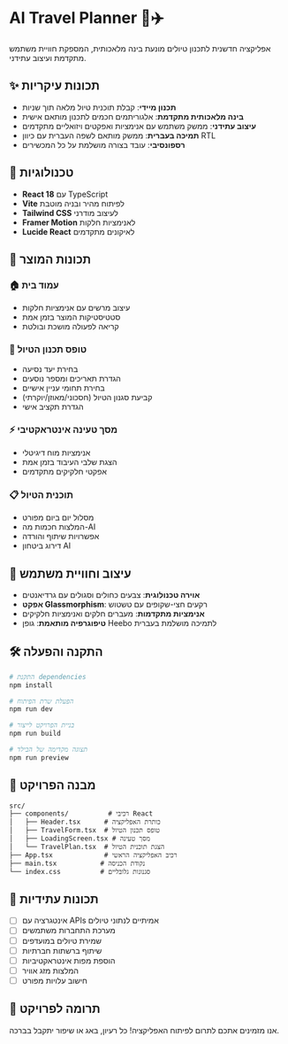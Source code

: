 # AI Travel Planner 🧠✈️

אפליקציה חדשנית לתכנון טיולים מונעת בינה מלאכותית, המספקת חוויית משתמש מתקדמת ועיצוב עתידני.

## ✨ תכונות עיקריות

- **תכנון מיידי**: קבלת תוכנית טיול מלאה תוך שניות
- **בינה מלאכותית מתקדמת**: אלגוריתמים חכמים לתכנון מותאם אישית
- **עיצוב עתידני**: ממשק משתמש עם אנימציות ואפקטים ויזואליים מתקדמים
- **תמיכה בעברית**: ממשק מותאם לשפה העברית עם כיוון RTL
- **רספונסיבי**: עובד בצורה מושלמת על כל המכשירים

## 🚀 טכנולוגיות

- **React 18** עם TypeScript
- **Vite** לפיתוח מהיר ובניה מוטבת
- **Tailwind CSS** לעיצוב מודרני
- **Framer Motion** לאנימציות חלקות
- **Lucide React** לאיקונים מתקדמים

## 📱 תכונות המוצר

### 🏠 עמוד בית
- עיצוב מרשים עם אנימציות חלקות
- סטטיסטיקות המוצר בזמן אמת
- קריאה לפעולה מושכת ובולטת

### 📝 טופס תכנון הטיול
- בחירת יעד נסיעה
- הגדרת תאריכים ומספר נוסעים
- בחירת תחומי עניין אישיים
- קביעת סגנון הטיול (חסכוני/מאוזן/יוקרתי)
- הגדרת תקציב אישי

### ⚡ מסך טעינה אינטראקטיבי
- אנימציות מוח דיגיטלי
- הצגת שלבי העיבוד בזמן אמת
- אפקטי חלקיקים מתקדמים

### 📋 תוכנית הטיול
- מסלול יום ביום מפורט
- המלצות חכמות מה-AI
- אפשרויות שיתוף והורדה
- דירוג ביטחון AI

## 🎨 עיצוב וחוויית משתמש

- **אוירה טכנולוגית**: צבעים כחולים וסגולים עם גרדיאנטים
- **אפקט Glassmorphism**: רקעים חצי-שקופים עם טשטוש
- **אנימציות מתקדמות**: מעברים חלקים ואנימציות חלקיקים
- **טיפוגרפיה מותאמת**: גופן Heebo לתמיכה מושלמת בעברית

## 🛠️ התקנה והפעלה

```bash
# התקנת dependencies
npm install

# הפעלת שרת הפיתוח
npm run dev

# בניית הפרויקט לייצור
npm run build

# תצוגה מקדימה של הבילד
npm run preview
```

## 📁 מבנה הפרויקט

```
src/
├── components/          # רכיבי React
│   ├── Header.tsx      # כותרת האפליקציה
│   ├── TravelForm.tsx  # טופס תכנון הטיול
│   ├── LoadingScreen.tsx # מסך טעינה
│   └── TravelPlan.tsx  # הצגת תוכנית הטיול
├── App.tsx             # רכיב האפליקציה הראשי
├── main.tsx           # נקודת הכניסה
└── index.css          # סגנונות גלובליים
```

## 🎯 תכונות עתידיות

- [ ] אינטגרציה עם APIs אמיתיים לנתוני טיולים
- [ ] מערכת התחברות משתמשים
- [ ] שמירת טיולים במועדפים
- [ ] שיתוף ברשתות חברתיות
- [ ] הוספת מפות אינטראקטיביות
- [ ] המלצות מזג אוויר
- [ ] חישוב עלויות מפורט

## 🤝 תרומה לפרויקט
אנו מזמינים אתכם לתרום לפיתוח האפליקציה! כל רעיון, באג או שיפור יתקבל בברכה.

